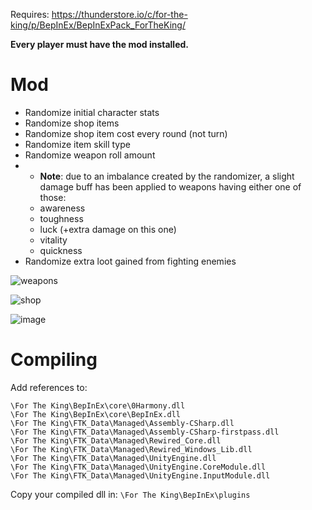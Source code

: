 Requires: https://thunderstore.io/c/for-the-king/p/BepInEx/BepInExPack_ForTheKing/

__Every player must have the mod installed.__

# Mod
* Randomize initial character stats
* Randomize shop items
* Randomize shop item cost every round (not turn)
* Randomize item skill type
* Randomize weapon roll amount
* * **Note**: due to an imbalance created by the randomizer, a slight damage buff has been applied to weapons having either one of those:
  * awareness
  * toughness
  * luck (+extra damage on this one)
  * vitality
  * quickness
* Randomize extra loot gained from fighting enemies

![weapons](https://github.com/user-attachments/assets/7fd856e2-9730-4287-863a-68b77cb3b6f8)

![shop](https://github.com/user-attachments/assets/3656cfbf-5632-4fad-b73a-5b37af5c2c8b)

![image](https://github.com/user-attachments/assets/641e3b7f-2119-40a9-8598-c1d0804e0c18)

# Compiling

Add references to:
```
\For The King\BepInEx\core\0Harmony.dll
\For The King\BepInEx\core\BepInEx.dll
\For The King\FTK_Data\Managed\Assembly-CSharp.dll
\For The King\FTK_Data\Managed\Assembly-CSharp-firstpass.dll
\For The King\FTK_Data\Managed\Rewired_Core.dll
\For The King\FTK_Data\Managed\Rewired_Windows_Lib.dll
\For The King\FTK_Data\Managed\UnityEngine.dll
\For The King\FTK_Data\Managed\UnityEngine.CoreModule.dll
\For The King\FTK_Data\Managed\UnityEngine.InputModule.dll
```

Copy your compiled dll in:
``\For The King\BepInEx\plugins``
